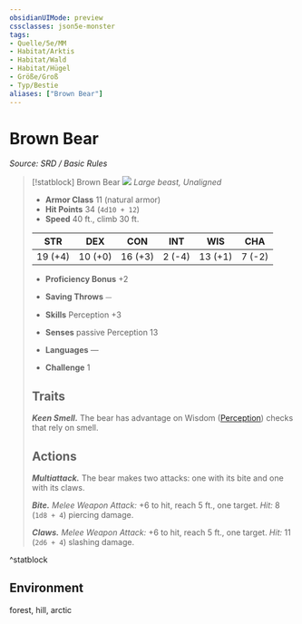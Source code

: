 ```yaml
---
obsidianUIMode: preview
cssclasses: json5e-monster
tags:
- Quelle/5e/MM
- Habitat/Arktis
- Habitat/Wald
- Habitat/Hügel
- Größe/Groß
- Typ/Bestie
aliases: ["Brown Bear"]
---
```

# Brown Bear
*Source: SRD / Basic Rules*  

> [!statblock] Brown Bear
> ![](compendium/bestiary/beast/token/brown-bear.png#token)
> *Large beast, Unaligned*
> 
> - **Armor Class** 11  (natural armor)
> - **Hit Points** 34 (`4d10 + 12`)
> - **Speed** 40 ft., climb 30 ft.
> 
> |STR|DEX|CON|INT|WIS|CHA|
> |:---:|:---:|:---:|:---:|:---:|:---:|
> |19 (+4)|10 (+0)|16 (+3)| 2 (-4)|13 (+1)| 7 (-2)|
> 
> - **Proficiency Bonus** +2
> - **Saving Throws** ⏤
> - **Skills** Perception +3
> - **Senses** passive Perception 13
> 
> - **Languages** —
> - **Challenge** 1
> 
> ## Traits
> 
> ***Keen Smell.*** The bear has advantage on Wisdom ([Perception](rules/skills.md#Perception)) checks that rely on smell.
> 
> ## Actions
> 
> ***Multiattack.*** The bear makes two attacks: one with its bite and one with its claws.
> 
> ***Bite.*** *Melee Weapon Attack:* +6 to hit, reach 5 ft., one target. *Hit:* 8 (`1d8 + 4`) piercing damage.
> 
> ***Claws.*** *Melee Weapon Attack:* +6 to hit, reach 5 ft., one target. *Hit:* 11 (`2d6 + 4`) slashing damage.

^statblock

## Environment

forest, hill, arctic